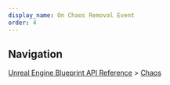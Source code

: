 ```yaml
---
display_name: On Chaos Removal Event
order: 4
---
```

## Navigation

[Unreal Engine Blueprint API Reference](https://dev.epicgames.com/documentation/en-us/unreal-engine/BlueprintAPI) > [Chaos](https://dev.epicgames.com/documentation/en-us/unreal-engine/BlueprintAPI/Chaos)
